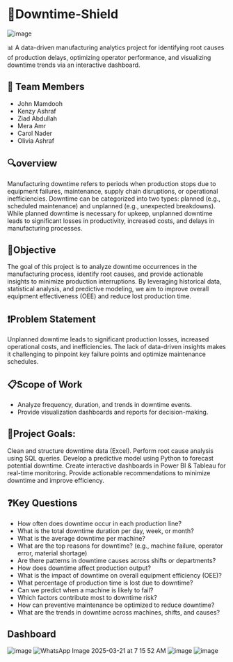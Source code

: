 # 🌟Downtime-Shield

![image](https://github.com/user-attachments/assets/f8a5aa12-7ac3-4852-85bb-9ff7cbf81c30)


📊  A data-driven manufacturing analytics project for identifying root causes of production delays, optimizing operator performance, and visualizing downtime trends via an interactive dashboard.
## 👥 Team Members 
- John Mamdooh
- Kenzy Ashraf
- Ziad Abdullah
- Mera Amr
- Carol Nader
- Olivia Ashraf
  
## 🔍overview 
Manufacturing downtime refers to periods when production stops due to equipment failures, maintenance, supply chain disruptions, or operational inefficiencies. Downtime can be categorized into two types: planned (e.g., scheduled maintenance) and unplanned (e.g., unexpected breakdowns). While planned downtime is necessary for upkeep, unplanned downtime leads to significant losses in productivity, increased costs, and delays in manufacturing processes.


## 🎯Objective
The goal of this project is to analyze downtime occurrences in the manufacturing process, identify root causes, and provide actionable insights to minimize production interruptions. By leveraging historical data, statistical analysis, and predictive modeling, we aim to improve overall equipment effectiveness (OEE) and reduce lost production time.
## ❗Problem Statement
Unplanned downtime leads to significant production losses, increased operational costs, and inefficiencies. The lack of data-driven insights makes it challenging to pinpoint key failure points and optimize maintenance schedules.
## 📋Scope of Work
-	Analyze frequency, duration, and trends in downtime events.
-	Provide visualization dashboards and reports for decision-making.
## 🎯Project Goals:
Clean and structure downtime data (Excel).
Perform root cause analysis using SQL queries.
Develop a predictive model using Python to forecast potential downtime.
Create interactive dashboards in Power BI & Tableau for real-time monitoring.
Provide actionable recommendations to minimize downtime and improve efficiency.
## ❓Key Questions 
- How often does downtime occur in each production line?
- What is the total downtime duration per day, week, or month?
- What is the average downtime per machine?
- What are the top reasons for downtime? (e.g., machine failure, operator error, material shortage)
- Are there patterns in downtime causes across shifts or departments?
- How does downtime affect production output?
- What is the impact of downtime on overall equipment efficiency (OEE)?
- What percentage of production time is lost due to downtime?
- Can we predict when a machine is likely to fail?
- Which factors contribute most to downtime risk?
- How can preventive maintenance be optimized to reduce downtime?
- What are the trends in downtime across machines, shifts, and causes?
## Dashboard
![image](https://github.com/user-attachments/assets/881b05ed-a803-445c-a1fd-7e7814da0551)
![WhatsApp Image 2025-03-21 at 7 15 52 AM](https://github.com/user-attachments/assets/fc125d53-bafa-49ac-98ae-d31577f12c11)
![image](https://github.com/user-attachments/assets/7fe97bc3-8716-40b6-a340-5861c4f2f5f6)
![image](https://github.com/user-attachments/assets/188277c1-83ee-4e93-8980-752e3278619d)








